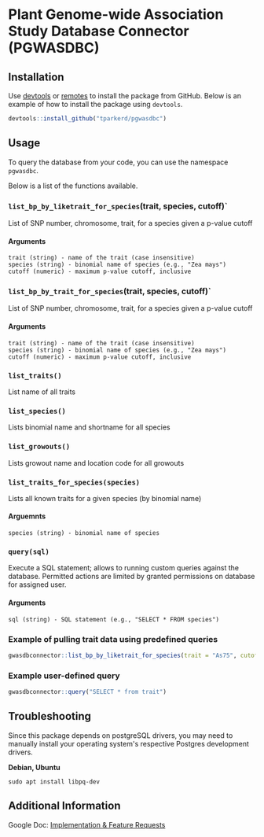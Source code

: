 # Plant Genome-wide Association Study Database Connector (PGWASDBC)

## Installation

Use [devtools](https://cran.r-project.org/web/packages/devtools/index.html) or
[remotes](https://remotes.r-lib.org/) to install the package from GitHub. Below
is an example of how to install the package using `devtools`.

```R
devtools::install_github("tparkerd/pgwasdbc")
```

## Usage

To query the database from your code, you can use the namespace `pgwasdbc`.

Below is a list of the functions available.

### `list_bp_by_liketrait_for_species`(trait, species, cutoff)`
List of SNP number, chromosome, trait, for a species given a p-value cutoff
#### Arguments
    trait (string) - name of the trait (case insensitive)
    species (string) - binomial name of species (e.g., "Zea mays")
    cutoff (numeric) - maximum p-value cutoff, inclusive

### `list_bp_by_trait_for_species`(trait, species, cutoff)`
List of SNP number, chromosome, trait, for a species given a p-value cutoff
#### Arguments
    trait (string) - name of the trait (case insensitive)
    species (string) - binomial name of species (e.g., "Zea mays")
    cutoff (numeric) - maximum p-value cutoff, inclusive

### `list_traits()`
List name of all traits

### `list_species()`
Lists binomial name and shortname for all species

### `list_growouts()`
Lists growout name and location code for all growouts

### `list_traits_for_species(species)`
Lists all known traits for a given species (by binomial name)

#### Arguemnts
    species (string) - binomial name of species

### `query(sql)`
Execute a SQL statement; allows to running custom queries against the database.
Permitted actions are limited by granted permissions on database for assigned
user.
#### Arguments
    sql (string) - SQL statement (e.g., "SELECT * FROM species")

### Example of pulling trait data using predefined queries
```R
gwasdbconnector::list_bp_by_liketrait_for_species(trait = "As75", cutoff = 0.01, species = "Zea mays")
```

### Example user-defined query
```R
gwasdbconnector::query("SELECT * from trait")
```

## Troubleshooting

Since this package depends on postgreSQL drivers, you may need to manually
install your operating system's respective Postgres development drivers. 

**Debian, Ubuntu**

    sudo apt install libpq-dev

## Additional Information

Google Doc: [Implementation & Feature Requests](https://docs.google.com/document/d/14YP_kJCvJwtaxx2XFwtKSiZGrJTMMSoc2etRig7xUfI/)
